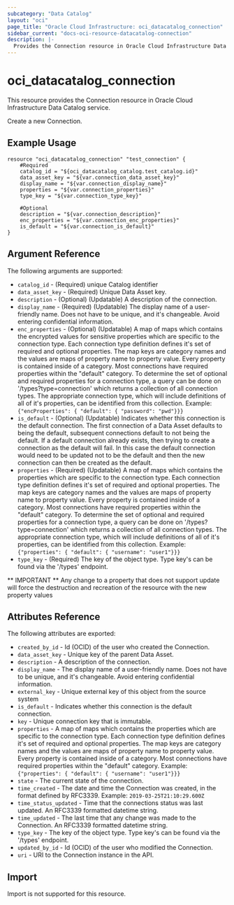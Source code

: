 ```yaml
---
subcategory: "Data Catalog"
layout: "oci"
page_title: "Oracle Cloud Infrastructure: oci_datacatalog_connection"
sidebar_current: "docs-oci-resource-datacatalog-connection"
description: |-
  Provides the Connection resource in Oracle Cloud Infrastructure Data Catalog service
---
```


# oci_datacatalog_connection
This resource provides the Connection resource in Oracle Cloud Infrastructure Data Catalog service.

Create a new Connection.

## Example Usage

```hcl
resource "oci_datacatalog_connection" "test_connection" {
	#Required
	catalog_id = "${oci_datacatalog_catalog.test_catalog.id}"
	data_asset_key = "${var.connection_data_asset_key}"
	display_name = "${var.connection_display_name}"
	properties = "${var.connection_properties}"
	type_key = "${var.connection_type_key}"

	#Optional
	description = "${var.connection_description}"
	enc_properties = "${var.connection_enc_properties}"
	is_default = "${var.connection_is_default}"
}
```

## Argument Reference

The following arguments are supported:

* `catalog_id` - (Required) unique Catalog identifier
* `data_asset_key` - (Required) Unique Data Asset key.
* `description` - (Optional) (Updatable) A description of the connection.
* `display_name` - (Required) (Updatable) The display name of a user-friendly name. Does not have to be unique, and it's changeable. Avoid entering confidential information. 
* `enc_properties` - (Optional) (Updatable) A map of maps which contains the encrypted values for sensitive properties which are specific to the connection type. Each connection type definition defines it's set of required and optional properties. The map keys are category names and the values are maps of property name to property value. Every property is contained inside of a category. Most connections have required properties within the "default" category. To determine the set of optional and required properties for a connection type, a query can be done on '/types?type=connection' which returns a collection of all connection types. The appropriate connection type, which will include definitions of all of it's properties, can be identified from this collection. Example: `{"encProperties": { "default": { "password": "pwd"}}}` 
* `is_default` - (Optional) (Updatable) Indicates whether this connection is the default connection. The first connection of a Data Asset defaults to being the default, subsequent connections default to not being the default. If a default connection already exists, then trying to create a connection as the default will fail. In this case the default connection would need to be updated not to be the default and then the new connection can then be created as the default. 
* `properties` - (Required) (Updatable) A map of maps which contains the properties which are specific to the connection type. Each connection type definition defines it's set of required and optional properties. The map keys are category names and the values are maps of property name to property value. Every property is contained inside of a category. Most connections have required properties within the "default" category. To determine the set of optional and required properties for a connection type, a query can be done on '/types?type=connection' which returns a collection of all connection types. The appropriate connection type, which will include definitions of all of it's properties, can be identified from this collection. Example: `{"properties": { "default": { "username": "user1"}}}` 
* `type_key` - (Required) The key of the object type. Type key's can be found via the '/types' endpoint.


** IMPORTANT **
Any change to a property that does not support update will force the destruction and recreation of the resource with the new property values

## Attributes Reference

The following attributes are exported:

* `created_by_id` - Id (OCID) of the user who created the Connection.
* `data_asset_key` - Unique key of the parent Data Asset.
* `description` - A description of the connection.
* `display_name` - The display name of a user-friendly name. Does not have to be unique, and it's changeable. Avoid entering confidential information. 
* `external_key` - Unique external key of this object from the source system
* `is_default` - Indicates whether this connection is the default connection.
* `key` - Unique connection key that is immutable.
* `properties` - A map of maps which contains the properties which are specific to the connection type. Each connection type definition defines it's set of required and optional properties. The map keys are category names and the values are maps of property name to property value. Every property is contained inside of a category. Most connections have required properties within the "default" category. Example: `{"properties": { "default": { "username": "user1"}}}` 
* `state` - The current state of the connection.
* `time_created` - The date and time the Connection was created, in the format defined by RFC3339. Example: `2019-03-25T21:10:29.600Z` 
* `time_status_updated` - Time that the connections status was last updated. An RFC3339 formatted datetime string.
* `time_updated` - The last time that any change was made to the Connection. An RFC3339 formatted datetime string. 
* `type_key` - The key of the object type. Type key's can be found via the '/types' endpoint.
* `updated_by_id` - Id (OCID) of the user who modified the Connection.
* `uri` - URI to the Connection instance in the API.

## Import

Import is not supported for this resource.

